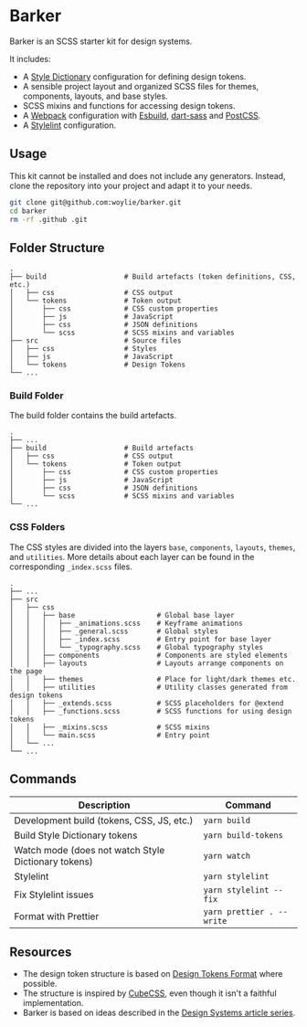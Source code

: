 # Barker

Barker is an SCSS starter kit for design systems.

It includes:

- A [Style Dictionary](https://v4.styledictionary.com/) configuration for defining design tokens.
- A sensible project layout and organized SCSS files for themes, components, layouts, and base styles.
- SCSS mixins and functions for accessing design tokens.
- A [Webpack](https://webpack.js.org/) configuration with [Esbuild](https://esbuild.github.io/), [dart-sass](https://sass-lang.com/dart-sass/) and [PostCSS](https://postcss.org/).
- A [Stylelint](https://stylelint.io/) configuration.

## Usage

This kit cannot be installed and does not include any generators. Instead, clone
the repository into your project and adapt it to your needs.

```bash
git clone git@github.com:woylie/barker.git
cd barker
rm -rf .github .git
```

## Folder Structure

    .
    ├── build                   # Build artefacts (token definitions, CSS, etc.)
    │   ├── css                 # CSS output
    │   └── tokens              # Token output
    │       ├── css             # CSS custom properties
    │       ├── js              # JavaScript
    │       ├── css             # JSON definitions
    │       └── scss            # SCSS mixins and variables
    ├── src                     # Source files
    │   ├── css                 # Styles
    │   ├── js                  # JavaScript
    │   └── tokens              # Design Tokens
    └── ...

### Build Folder

The build folder contains the build artefacts.

    .
    ├── ...
    ├── build                   # Build artefacts
    │   ├── css                 # CSS output
    │   └── tokens              # Token output
    │       ├── css             # CSS custom properties
    │       ├── js              # JavaScript
    │       ├── css             # JSON definitions
    │       └── scss            # SCSS mixins and variables
    └── ...

### CSS Folders

The CSS styles are divided into the layers `base`, `components`, `layouts`,
`themes`, and `utilities`. More details about each layer can be found in the
corresponding `_index.scss` files.

    .
    ├── ...
    ├── src
    │   ├── css
    │   │   ├── base                    # Global base layer
    │   │   │   ├── _animations.scss    # Keyframe animations
    │   │   │   ├── _general.scss       # Global styles
    │   │   │   ├── _index.scss         # Entry point for base layer
    │   │   │   └── _typography.scss    # Global typography styles
    │   │   ├── components              # Components are styled elements
    │   │   ├── layouts                 # Layouts arrange components on the page
    │   │   ├── themes                  # Place for light/dark themes etc.
    │   │   ├── utilities               # Utility classes generated from design tokens
    │   │   ├── _extends.scss           # SCSS placeholders for @extend
    │   │   ├── _functions.scss         # SCSS functions for using design tokens
    │   │   ├── _mixins.scss            # SCSS mixins
    │   │   └── main.scss               # Entry point
    │   └── ...
    └── ...

## Commands

| Description                                         | Command                   |
| --------------------------------------------------- | ------------------------- |
| Development build (tokens, CSS, JS, etc.)           | `yarn build`              |
| Build Style Dictionary tokens                       | `yarn build-tokens`       |
| Watch mode (does not watch Style Dictionary tokens) | `yarn watch`              |
| Stylelint                                           | `yarn stylelint`          |
| Fix Stylelint issues                                | `yarn stylelint --fix`    |
| Format with Prettier                                | `yarn prettier . --write` |

## Resources

- The design token structure is based on [Design Tokens Format](https://design-tokens.github.io/community-group/format/) where possible.
- The structure is inspired by [CubeCSS](https://cube.fyi/), even though it isn't a faithful implementation.
- Barker is based on ideas described in the
  [Design Systems article series](https://www.mathiaspolligkeit.com/tags/design-systems/).
